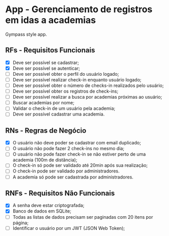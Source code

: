 # App - Gerenciamento de registros em idas a academias

Gympass style app.

## RFs - Requisitos Funcionais

- [x] Deve ser possível se cadastrar;
- [x] Deve ser possível se autenticar;
- [ ] Deve ser possível obter o perfil do usuário logado;
- [ ] Deve ser possível realizar check-in enquanto usuário logado;
- [ ] Deve ser possível obter o número de checks-in realizados pelo usuário;
- [ ] Deve ser possível obter os registros de check-ins;
- [ ] Deve ser possível realizar a busca por academias próximas ao usuário;
- [ ] Buscar academias por nome;
- [ ] Validar o check-in de um usuário pela academia;
- [ ] Deve ser possível cadastrar uma academia.

## RNs - Regras de Negócio

- [x] O usuário não deve poder se cadastrar com email duplicado;
- [ ] O usuário não pode fazer 2 check-ins no mesmo dia;
- [ ] O usuário não pode fazer check-in se não estiver perto de uma academia (100m de distância);
- [ ] O check-in só pode ser validado até 20min após sua realização;
- [ ] O check-in pode ser validado por administradores.
- [ ] A academia só pode ser cadastrada por administradores.

## RNFs - Requisitos Não Funcionais

- [x] A senha deve estar criptografada;
- [x] Banco de dados em SQLite;
- [ ] Todas as listas de dados precisam ser paginadas com 20 itens por página;
- [ ] Identificar o usuário por um JWT (JSON Web Token);
